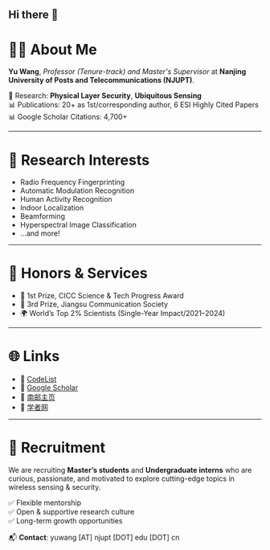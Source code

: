 ## Hi there 👋

# 👨‍🏫 About Me

**Yu Wang**, *Professor (Tenure-track) and Master's Supervisor* at **Nanjing University of Posts and Telecommunications (NJUPT)**.

🔬 Research: **Physical Layer Security**, **Ubiquitous Sensing**  
📊 Publications: 20+ as 1st/corresponding author, 6 ESI Highly Cited Papers  
📊 Google Scholar Citations: 4,700+

---

# 🧪 Research Interests

- Radio Frequency Fingerprinting
- Automatic Modulation Recognition  
- Human Activity Recognition  
- Indoor Localization  
- Beamforming  
- Hyperspectral Image Classification
- ...and more!

---

# 🏅 Honors & Services

- 🥇 1st Prize, CICC Science & Tech Progress Award  
- 🥈 3rd Prize, Jiangsu Communication Society  
- 🌍 World’s Top 2% Scientists (Single-Year Impact/2021–2024)  

---

# 🌐 Links

- 🔗 [CodeList](https://github.com/BeechburgPieStar/LabCode)  
- 🔗 [Google Scholar](https://scholar.google.com/citations?user=93Ik4qoAAAAJ&hl=zh-CN)  
- 🔗 [南邮主页](https://yjs.njupt.edu.cn/dsgl/nocontrol/college/dsfcxq.htm?dsJbxxId=d3006b1b1ea24d02b1f34f29a63ec841)
- 🔗 [学者网](https://www.scholat.com/rain1996)

---

# 📢 Recruitment

We are recruiting **Master’s students** and **Undergraduate interns** who are curious, passionate, and motivated to explore cutting-edge topics in wireless sensing & security.

✅ Flexible mentorship  
✅ Open & supportive research culture  
✅ Long-term growth opportunities

📬 **Contact**: yuwang [AT] njupt [DOT] edu [DOT] cn

